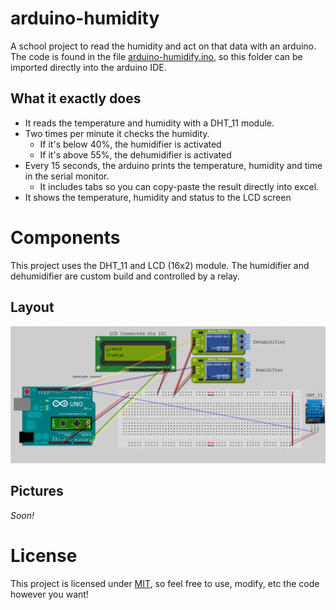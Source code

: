 # arduino-humidity
A school project to read the humidity and act on that data with an arduino. The code is found in the file [arduino-humidify.ino](./arduino-humidify.ino), so this folder can be imported directly into the arduino IDE.

## What it exactly does
* It reads the temperature and humidity with a DHT_11 module.
* Two times per minute it checks the humidity.
  * If it's below 40%, the humidifier is activated
  * If it's above 55%, the dehumidifier is activated
* Every 15 seconds, the arduino prints the temperature, humidity and time in the serial monitor.
  * It includes tabs so you can copy-paste the result directly into excel.  
* It shows the temperature, humidity and status to the LCD screen

# Components
This project uses the DHT_11 and LCD (16x2) module. The humidifier and dehumidifier are custom build and controlled by a relay.

## Layout
![Layout schematic](./assets/layout.png)

## Pictures
_Soon!_

# License
This project is licensed under [MIT](./LICENSE), so feel free to use, modify, etc the code however you want!